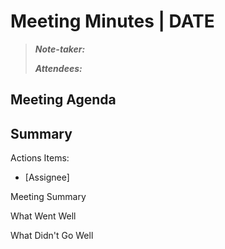 # Meeting Minutes | DATE

>_**Note-taker:**_
>
> _**Attendees:**_ 

## Meeting Agenda
         
## Summary
Actions Items:
- \[Assignee]

Meeting Summary

What Went Well

What Didn't Go Well
